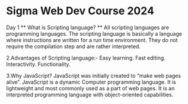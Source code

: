 # Sigma Web Dev Course 2024
Day 1 
** What is Scripting language? **
All scripting languages are programming languages.
The scripting language is basically a language where instructions are written for a run time environment.
They do not require the compilation step and are rather interpreted.

2.Advantages of Scripting language:-
Easy learning.
Fast editing.
Interactivity.
Functionality.

3.Why JavaScript?
JavaScript was initially created to “make web pages alive”.
JavaScript is a dynamic Computer programming language.
It is lightweight and most commonly used as a part of web pages.
It is an interpreted programming language with object-oriented capabilities.
